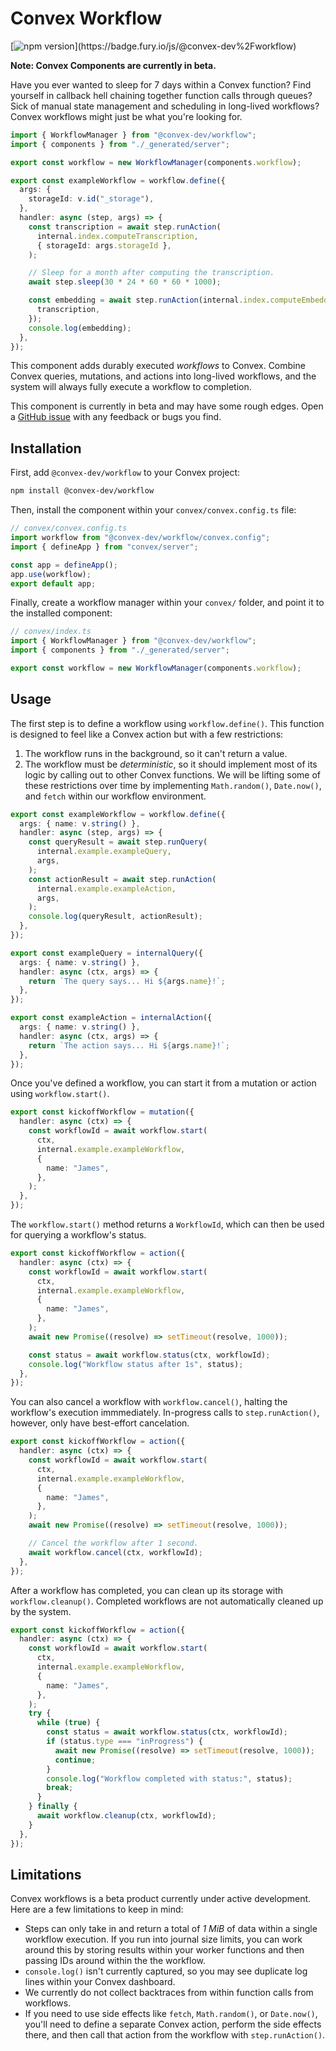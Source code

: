 # Convex Workflow

[![npm version](https://badge.fury.io/js/@convex-dev%2Fworkflow.svg?)](https://badge.fury.io/js/@convex-dev%2Fworkflow)

**Note: Convex Components are currently in beta.**

<!-- START: Include on https://convex.dev/components -->

Have you ever wanted to sleep for 7 days within a Convex function?
Find yourself in callback hell chaining together function calls through queues?
Sick of manual state management and scheduling in long-lived workflows?
Convex workflows might just be what you're looking for.

```ts
import { WorkflowManager } from "@convex-dev/workflow";
import { components } from "./_generated/server";

export const workflow = new WorkflowManager(components.workflow);

export const exampleWorkflow = workflow.define({
  args: {
    storageId: v.id("_storage"),
  },
  handler: async (step, args) => {
    const transcription = await step.runAction(
      internal.index.computeTranscription,
      { storageId: args.storageId },
    );

    // Sleep for a month after computing the transcription.
    await step.sleep(30 * 24 * 60 * 60 * 1000);

    const embedding = await step.runAction(internal.index.computeEmbedding, {
      transcription,
    });
    console.log(embedding);
  },
});
```

This component adds durably executed _workflows_ to Convex. Combine Convex queries, mutations,
and actions into long-lived workflows, and the system will always fully execute a workflow
to completion.

This component is currently in beta and may have some rough edges.
Open a [GitHub issue](https://github.com/get-convex/workflow/issues) with any feedback or bugs you find.

## Installation

First, add `@convex-dev/workflow` to your Convex project:

```sh
npm install @convex-dev/workflow
```

Then, install the component within your `convex/convex.config.ts` file:

```ts
// convex/convex.config.ts
import workflow from "@convex-dev/workflow/convex.config";
import { defineApp } from "convex/server";

const app = defineApp();
app.use(workflow);
export default app;
```

Finally, create a workflow manager within your `convex/` folder, and point it
to the installed component:

```ts
// convex/index.ts
import { WorkflowManager } from "@convex-dev/workflow";
import { components } from "./_generated/server";

export const workflow = new WorkflowManager(components.workflow);
```

## Usage

The first step is to define a workflow using `workflow.define()`. This function
is designed to feel like a Convex action but with a few restrictions:

1. The workflow runs in the background, so it can't return a value.
2. The workflow must be _deterministic_, so it should implement most of its logic
   by calling out to other Convex functions. We will be lifting some of these
   restrictions over time by implementing `Math.random()`, `Date.now()`, and
   `fetch` within our workflow environment.

```ts
export const exampleWorkflow = workflow.define({
  args: { name: v.string() },
  handler: async (step, args) => {
    const queryResult = await step.runQuery(
      internal.example.exampleQuery,
      args,
    );
    const actionResult = await step.runAction(
      internal.example.exampleAction,
      args,
    );
    console.log(queryResult, actionResult);
  },
});

export const exampleQuery = internalQuery({
  args: { name: v.string() },
  handler: async (ctx, args) => {
    return `The query says... Hi ${args.name}!`;
  },
});

export const exampleAction = internalAction({
  args: { name: v.string() },
  handler: async (ctx, args) => {
    return `The action says... Hi ${args.name}!`;
  },
});
```

Once you've defined a workflow, you can start it from a mutation or action
using `workflow.start()`.

```ts
export const kickoffWorkflow = mutation({
  handler: async (ctx) => {
    const workflowId = await workflow.start(
      ctx,
      internal.example.exampleWorkflow,
      {
        name: "James",
      },
    );
  },
});
```

The `workflow.start()` method returns a `WorkflowId`, which can then be used for querying
a workflow's status.

```ts
export const kickoffWorkflow = action({
  handler: async (ctx) => {
    const workflowId = await workflow.start(
      ctx,
      internal.example.exampleWorkflow,
      {
        name: "James",
      },
    );
    await new Promise((resolve) => setTimeout(resolve, 1000));

    const status = await workflow.status(ctx, workflowId);
    console.log("Workflow status after 1s", status);
  },
});
```

You can also cancel a workflow with `workflow.cancel()`, halting the workflow's execution immmediately. In-progress calls to `step.runAction()`, however, only have best-effort cancelation.

```ts
export const kickoffWorkflow = action({
  handler: async (ctx) => {
    const workflowId = await workflow.start(
      ctx,
      internal.example.exampleWorkflow,
      {
        name: "James",
      },
    );
    await new Promise((resolve) => setTimeout(resolve, 1000));

    // Cancel the workflow after 1 second.
    await workflow.cancel(ctx, workflowId);
  },
});
```

After a workflow has completed, you can clean up its storage with `workflow.cleanup()`.
Completed workflows are not automatically cleaned up by the system.

```ts
export const kickoffWorkflow = action({
  handler: async (ctx) => {
    const workflowId = await workflow.start(
      ctx,
      internal.example.exampleWorkflow,
      {
        name: "James",
      },
    );
    try {
      while (true) {
        const status = await workflow.status(ctx, workflowId);
        if (status.type === "inProgress") {
          await new Promise((resolve) => setTimeout(resolve, 1000));
          continue;
        }
        console.log("Workflow completed with status:", status);
        break;
      }
    } finally {
      await workflow.cleanup(ctx, workflowId);
    }
  },
});
```

## Limitations

Convex workflows is a beta product currently under active development. Here are
a few limitations to keep in mind:

- Steps can only take in and return a total of _1 MiB_ of data within a single
  workflow execution. If you run into journal size limits, you can work around
  this by storing results within your worker functions and then passing IDs
  around within the the workflow.
- `console.log()` isn't currently captured, so you may see duplicate log lines
  within your Convex dashboard.
- We currently do not collect backtraces from within function calls from workflows.
- If you need to use side effects like `fetch`, `Math.random()`, or `Date.now()`,
  you'll need to define a separate Convex action, perform the side effects there,
  and then call that action from the workflow with `step.runAction()`.

<!-- END: Include on https://convex.dev/components -->
